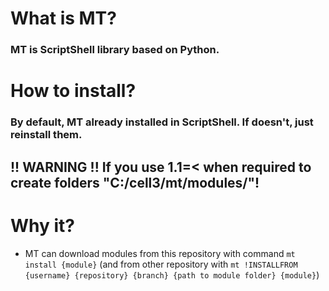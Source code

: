 # What is MT?
### MT is ScriptShell library based on Python.
# How to install?
### By default, MT already installed in ScriptShell. If doesn't, just reinstall them.
## !! WARNING !! If you use 1.1=< when required to create folders "C:/cell3/mt/modules/"!
# Why it?
- MT can download modules from this repository with command `mt install {module}` (and from other repository with `mt !INSTALLFROM {username} {repository} {branch} {path to module folder} {module}`)
